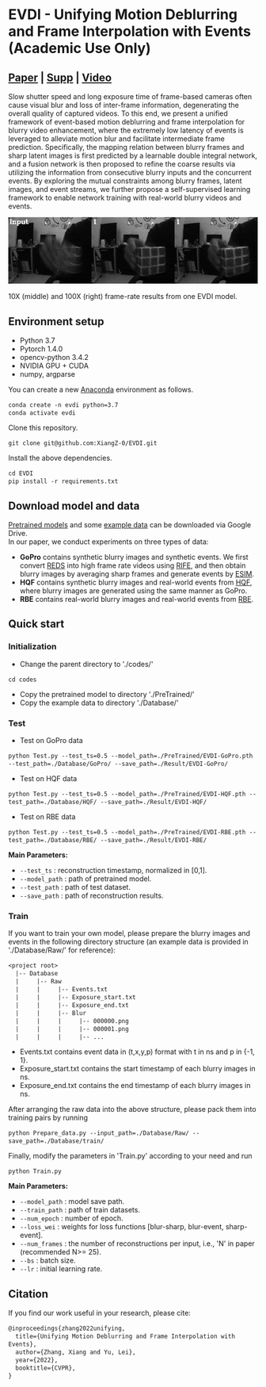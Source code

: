 # EVDI - Unifying Motion Deblurring and Frame Interpolation with Events (Academic Use Only)
## [Paper](https://arxiv.org/abs/2203.12178) | [Supp](https://drive.google.com/file/d/11r66OHe7ETm6WC91W_av22T9i4ziiFHJ/view?usp=sharing) | [Video](https://drive.google.com/file/d/15QXLfu1GG9g1sNnjlGK0K-edrE8WnZCO/view?usp=sharing)

Slow shutter speed and long exposure time of frame-based cameras often cause visual blur and loss of inter-frame information, degenerating the overall quality of captured videos. To this end, we present a unified framework of event-based motion deblurring and frame interpolation for blurry video enhancement, where the extremely low latency of events is leveraged to alleviate motion blur and facilitate intermediate frame prediction. Specifically, the mapping relation between blurry frames and sharp latent images is first predicted by a learnable double integral network, and a fusion network is then proposed to refine the coarse results via utilizing the information from consecutive blurry inputs and the concurrent events. By exploring the mutual constraints among blurry frames, latent images, and event streams, we further propose a self-supervised learning framework to enable network training with real-world blurry videos and events.

![Demo](./figs/upsample-RBE.gif)

10X (middle) and 100X (right) frame-rate results from one EVDI model.

## Environment setup
- Python 3.7
- Pytorch 1.4.0
- opencv-python 3.4.2
- NVIDIA GPU + CUDA
- numpy, argparse

You can create a new [Anaconda](https://www.anaconda.com/products/individual) environment as follows.
<br>
```
conda create -n evdi python=3.7
conda activate evdi
```
Clone this repository.
```
git clone git@github.com:XiangZ-0/EVDI.git
```
Install the above dependencies.
```
cd EVDI
pip install -r requirements.txt
```

## Download model and data
[Pretrained models](https://drive.google.com/drive/folders/1MIBQukoyK3_7lx3WZ4nB-PJqoRltb70B?usp=sharing) and some [example data](https://drive.google.com/drive/folders/1ihwE4KLwUMkc3Jwf6Gqq_XWRkzTpp811?usp=sharing) can be downloaded via Google Drive.
<br>
In our paper, we conduct experiments on three types of data:
- **GoPro** contains synthetic blurry images and synthetic events. We first convert [REDS](https://seungjunnah.github.io/Datasets/reds.html) into high frame rate videos using [RIFE](https://github.com/hzwer/arXiv2021-RIFE), and then obtain blurry images by averaging sharp frames and generate events by [ESIM](https://github.com/uzh-rpg/rpg_vid2e).
- **HQF** contains synthetic blurry images and real-world events from [HQF](https://timostoff.github.io/20ecnn), where blurry images are generated using the same manner as GoPro.
- **RBE** contains real-world blurry images and real-world events from [RBE](https://github.com/xufangchn/Motion-Deblurring-with-Real-Events).


## Quick start
### Initialization
- Change the parent directory to './codes/'
```
cd codes
```
- Copy the pretrained model to directory './PreTrained/'
- Copy the example data to directory './Database/'

### Test
- Test on GoPro data
```
python Test.py --test_ts=0.5 --model_path=./PreTrained/EVDI-GoPro.pth --test_path=./Database/GoPro/ --save_path=./Result/EVDI-GoPro/ 
```
- Test on HQF data
```
python Test.py --test_ts=0.5 --model_path=./PreTrained/EVDI-HQF.pth --test_path=./Database/HQF/ --save_path=./Result/EVDI-HQF/ 
```
- Test on RBE data
```
python Test.py --test_ts=0.5 --model_path=./PreTrained/EVDI-RBE.pth --test_path=./Database/RBE/ --save_path=./Result/EVDI-RBE/
```
**Main Parameters:**
- `--test_ts` : reconstruction timestamp, normalized in \[0,1\].
- `--model_path` : path of pretrained model.
- `--test_path` : path of test dataset.
- `--save_path` : path of reconstruction results.

### Train
If you want to train your own model, please prepare the blurry images and events in the following directory structure (an example data is provided in './Database/Raw/' for reference):
```
<project root>
  |-- Database
  |     |-- Raw
  |     |     |-- Events.txt
  |     |     |-- Exposure_start.txt
  |     |     |-- Exposure_end.txt
  |     |     |-- Blur
  |     |     |     |-- 000000.png
  |     |     |     |-- 000001.png
  |     |     |     |-- ...
```
- Events.txt contains event data in (t,x,y,p) format with t in ns and p in {-1, 1}.
- Exposure_start.txt contains the start timestamp of each blurry images in ns.
- Exposure_end.txt contains the end timestamp of each blurry images in ns.

After arranging the raw data into the above structure, please pack them into training pairs by running 
```
python Prepare_data.py --input_path=./Database/Raw/ --save_path=./Database/train/
```
Finally, modify the parameters in 'Train.py' according to your need and run
```
python Train.py
```
**Main Parameters:**
- `--model_path` : model save path.
- `--train_path` : path of train datasets.
- `--num_epoch` : number of epoch.
- `--loss_wei` : weights for loss functions \[blur-sharp, blur-event, sharp-event\].
- `--num_frames` : the number of reconstructions per input, i.e., 'N' in paper (recommended N>= 25).
- `--bs` : batch size.
- `--lr` : initial learning rate.

## Citation
If you find our work useful in your research, please cite:

```
@inproceedings{zhang2022unifying,
  title={Unifying Motion Deblurring and Frame Interpolation with Events},
  author={Zhang, Xiang and Yu, Lei},
  year={2022},
  booktitle={CVPR},
}
```


